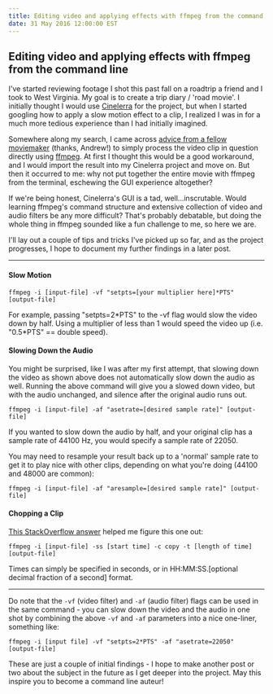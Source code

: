 ```yaml
---
title: Editing video and applying effects with ffmpeg from the command line
date: 31 May 2016 12:00:00 EST
---
```

## Editing video and applying effects with ffmpeg from the command line

I've started reviewing footage I shot this past fall on a roadtrip a friend and I took to West Virginia. My goal is to create a trip diary / 'road movie'. I initially thought I would use [Cinelerra](http://cinelerra.org) for the project, but when I started googling how to apply a slow motion effect to a clip, I realized I was in for a much more tedious experience than I had initially imagined.

Somewhere along my search, I came across [advice from a fellow moviemaker](http://blog.grio.com/2012/01/fast-and-slow-motion-video-with-ffmpeg.html) (thanks, Andrew!) to simply process the video clip in question directly using [ffmpeg](http://www.ffmpeg.org). At first I thought this would be a good workaround, and I would import the result into my Cinelerra project and move on. But then it occurred to me: why not put together the entire movie with ffmpeg from the terminal, eschewing the GUI experience altogether?

If we're being honest, Cinelerra's GUI is a tad, well...inscrutable. Would learning ffmpeg's command structure and extensive collection of video and audio filters be any more difficult? That's probably debatable, but doing the whole thing in ffmpeg sounded like a fun challenge to me, so here we are.

I'll lay out a couple of tips and tricks I've picked up so far, and as the project progresses, I hope to document my further findings in a later post.

- - - -

#### Slow Motion

`ffmpeg -i [input-file] -vf "setpts=[your multiplier here]*PTS" [output-file]`

For example, passing "setpts=2\*PTS" to the -vf flag would slow the video down by half. Using a multiplier of less than 1 would speed the video up (i.e. "0.5\*PTS" == double speed).

#### Slowing Down the Audio

You might be surprised, like I was after my first attempt, that slowing down the video as shown above does not automatically slow down the audio as well. Running the above command will give you a slowed down video, but with the audio unchanged, and silence after the original audio runs out.

`ffmpeg -i [input-file] -af "asetrate=[desired sample rate]" [output-file]`

If you wanted to slow down the audio by half, and your original clip has a sample rate of 44100 Hz, you would specify a sample rate of 22050.

You may need to resample your result back up to a 'normal' sample rate to get it to play nice with other clips, depending on what you're doing (44100 and 48000 are common):

`ffmpeg -i [input-file] -af "aresample=[desired sample rate]" [output-file]`

#### Chopping a Clip

[This StackOverflow answer](http://superuser.com/a/141343) helped me figure this one out:

`ffmpeg -i [input-file] -ss [start time] -c copy -t [length of time] [output-file]`

Times can simply be specified in seconds, or in HH:MM:SS.[optional decimal fraction of a second] format.

- - - -

Do note that the `-vf` (video filter) and `-af` (audio filter) flags can be used in the same command - you can slow down the video and the audio in one shot by combining the above `-vf` and `-af` parameters into a nice one-liner, something like:

`ffmpeg -i [input file] -vf "setpts=2*PTS" -af "asetrate=22050" [output-file]`

These are just a couple of initial findings - I hope to make another post or two about the subject in the future as I get deeper into the project. May this inspire you to become a command line auteur!
